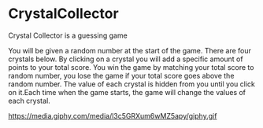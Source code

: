 # CrystalCollector

Crystal Collector is a guessing game 

You will be given a random number at the start of the game.
There are four crystals below. By clicking on a crystal you will add a specific amount of points to your total score.
You win the game by matching your total score to random number, you lose the game if your total score goes above the random number. The value of each crystal is hidden from you until you click on it.Each time when the game starts, the game will change the values of each crystal. 

https://media.giphy.com/media/l3c5GRXum6wMZ5apy/giphy.gif
